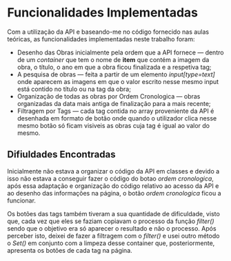 # Funcionalidades Implementadas

Com a utilização da API e baseando-me no código fornecido nas aulas teóricas, as funcionalidades implementadas neste trabalho foram:

- Desenho das Obras inicialmente pela ordem que a API fornece — dentro de um *container* que tem o nome de **item** que contém a imagem da obra, o título, o ano em que a obra ficou finalizada e a respetiva tag;
- A pesquisa de obras — feita a partir de um elemento *input[type=text]* onde aparecem as imagens em que o valor escrito nesse mesmo input está contido no título ou na tag da obra;
- Organização de todas as obras por Ordem Cronologica — obras organizadas da data mais antiga de finalização para a mais recente;
- Filtragem por Tags — cada tag contida no array proveniente da API é desenhada em formato de botão onde quando o utilizador clica nesse mesmo botão só ficam visiveis as obras cuja tag é igual ao valor do mesmo.

## Difiuldades Encontradas

Inicialmente não estava a organizar o código da API em classes e devido a isso não estava a conseguir fazer o código do botao *ordem cronologica*, após essa adaptação e organização do código relativo ao acesso da API e ao desenho das informações na página, o botão *ordem cronologica* ficou a funcionar.

Os botões das tags também tiveram a sua quantidade de dificuldade, visto que, cada vez que eles se faziam copiavam o processo da função *filter()* sendo que o objetivo era só aparecer o resultado e não o processo. Após perceber isto, deixei de fazer a filtragem com o *filter()* e usei outro método o *Set()* em conjunto com a limpeza desse container que, posteriormente, apresenta os botões de cada tag na página.
